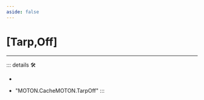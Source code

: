 ```yaml
---
aside: false
---
```

# <py>[Tarp,Off]</py>

---

<!-- =================================================== -->
<!-- =================================================== -->
<!-- =================================================== -->
<!-- =================================================== -->
<!-- =================================================== -->
::: details 🛠

-

- "MOTON.CacheMOTON.TarpOff"
:::
